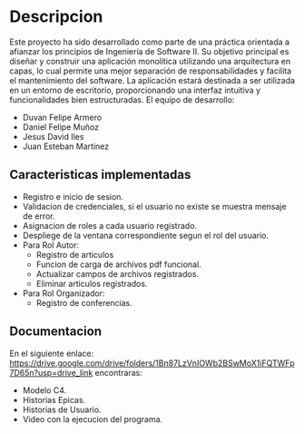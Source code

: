 # Descripcion
Este proyecto ha sido desarrollado como parte de una práctica orientada a afianzar los principios de Ingeniería de Software II.
Su objetivo principal es diseñar y construir una aplicación monolítica utilizando una arquitectura en capas, 
lo cual permite una mejor separación de responsabilidades y facilita el mantenimiento del software.
La aplicación estará destinada a ser utilizada en un entorno de escritorio, proporcionando una interfaz intuitiva y funcionalidades bien estructuradas.
El equipo de desarrollo: 
- Duvan Felipe Armero
- Daniel Felipe Muñoz
- Jesus David Iles
- Juan Esteban Martinez
## Caracteristicas implementadas
+ Registro e inicio de sesion.
+ Validacion de credenciales, si el usuario no existe se muestra mensaje de error.
+ Asignacion de roles a cada usuario registrado.
+ Despliege de la ventana correspondiente segun el rol del usuario.
+ Para Rol Autor:
  * Registro de articulos
  * Funcion de carga de archivos pdf funcional.
  * Actualizar campos de archivos registrados.
  * Eliminar articulos registrados.
+ Para Rol Organizador:
  * Registro de conferencias.
## Documentacion
En el siguiente enlace: https://drive.google.com/drive/folders/1Bn87LzVnIOWb2BSwMoX1iFQTWFp7D65n?usp=drive_link
encontraras:
+ Modelo C4.
+ Historias Epicas.
+ Historias de Usuario.
+ Video con la ejecucion del programa.
